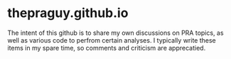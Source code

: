 # thepraguy.github.io
The intent of this github is to share my own discussions on PRA topics, as well as various code to perfrom certain analyses. I typically write these items in my spare time, so comments and criticism are apprecatied.
